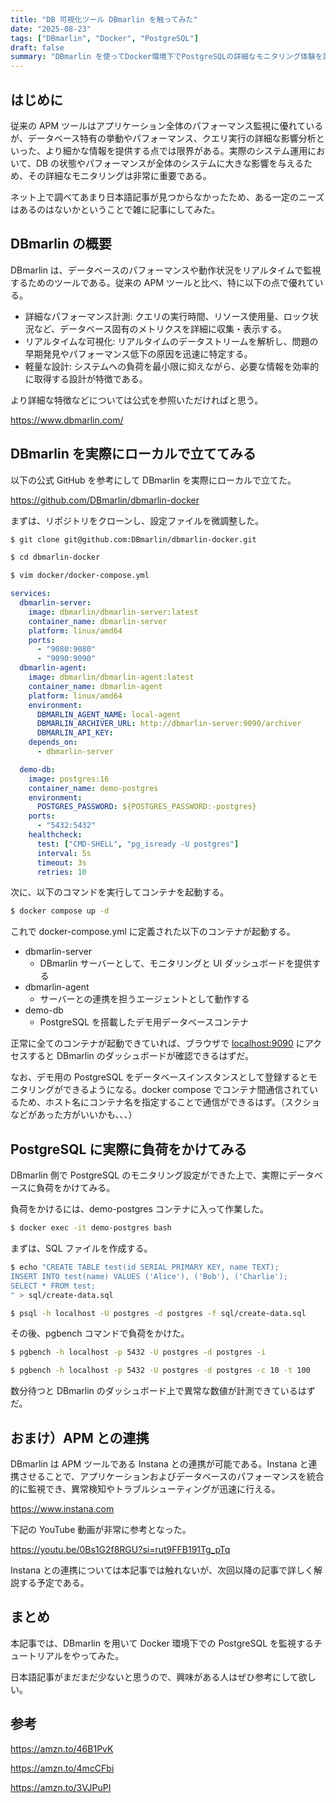 ```yaml
---
title: "DB 可視化ツール DBmarlin を触ってみた"
date: "2025-08-23"
tags: ["DBmarlin", "Docker", "PostgreSQL"]
draft: false
summary: "DBmarlin を使ってDocker環境下でPostgreSQLの詳細なモニタリング体験を記録する記事。"
---
```


## はじめに

従来の APM ツールはアプリケーション全体のパフォーマンス監視に優れているが、データベース特有の挙動やパフォーマンス、クエリ実行の詳細な影響分析といった、より細かな情報を提供する点では限界がある。実際のシステム運用において、DB の状態やパフォーマンスが全体のシステムに大きな影響を与えるため、その詳細なモニタリングは非常に重要である。

ネット上で調べてあまり日本語記事が見つからなかったため、ある一定のニーズはあるのはないかということで雑に記事にしてみた。

## DBmarlin の概要

DBmarlin は、データベースのパフォーマンスや動作状況をリアルタイムで監視するためのツールである。従来の APM ツールと比べ、特に以下の点で優れている。

- 詳細なパフォーマンス計測: クエリの実行時間、リソース使用量、ロック状況など、データベース固有のメトリクスを詳細に収集・表示する。
- リアルタイムな可視化: リアルタイムのデータストリームを解析し、問題の早期発見やパフォーマンス低下の原因を迅速に特定する。
- 軽量な設計: システムへの負荷を最小限に抑えながら、必要な情報を効率的に取得する設計が特徴である。

より詳細な特徴などについては公式を参照いただければと思う。

https://www.dbmarlin.com/

## DBmarlin を実際にローカルで立ててみる

以下の公式 GitHub を参考にして DBmarlin を実際にローカルで立てた。

https://github.com/DBmarlin/dbmarlin-docker

まずは、リポジトリをクローンし、設定ファイルを微調整した。

```sh
$ git clone git@github.com:DBmarlin/dbmarlin-docker.git

$ cd dbmarlin-docker

$ vim docker/docker-compose.yml
```

```yml:docker-compose.yml
services:
  dbmarlin-server:
    image: dbmarlin/dbmarlin-server:latest
    container_name: dbmarlin-server
    platform: linux/amd64
    ports:
      - "9080:9080"
      - "9090:9090"
  dbmarlin-agent:
    image: dbmarlin/dbmarlin-agent:latest
    container_name: dbmarlin-agent
    platform: linux/amd64
    environment:
      DBMARLIN_AGENT_NAME: local-agent
      DBMARLIN_ARCHIVER_URL: http://dbmarlin-server:9090/archiver
      DBMARLIN_API_KEY:
    depends_on:
      - dbmarlin-server

  demo-db:
    image: postgres:16
    container_name: demo-postgres
    environment:
      POSTGRES_PASSWORD: ${POSTGRES_PASSWORD:-postgres}
    ports:
      - "5432:5432"
    healthcheck:
      test: ["CMD-SHELL", "pg_isready -U postgres"]
      interval: 5s
      timeout: 3s
      retries: 10
```

次に、以下のコマンドを実行してコンテナを起動する。

```sh
$ docker compose up -d
```

これで docker-compose.yml に定義された以下のコンテナが起動する。

- dbmarlin-server
  - DBmarlin サーバーとして、モニタリングと UI ダッシュボードを提供する
- dbmarlin-agent
  - サーバーとの連携を担うエージェントとして動作する
- demo-db
  - PostgreSQL を搭載したデモ用データベースコンテナ

正常に全てのコンテナが起動できていれば、ブラウザで [localhost:9090](http://localhost:9090) にアクセスすると DBmarlin のダッシュボードが確認できるはずだ。

なお、デモ用の PostgreSQL をデータベースインスタンスとして登録するとモニタリングができるようになる。docker compose でコンテナ間通信されているため、ホスト名にコンテナ名を指定することで通信ができるはず。（スクショなどがあった方がいいかも、、、）

## PostgreSQL に実際に負荷をかけてみる

DBmarlin 側で PostgreSQL のモニタリング設定ができた上で、実際にデータベースに負荷をかけてみる。

負荷をかけるには、demo-postgres コンテナに入って作業した。

```sh
$ docker exec -it demo-postgres bash
```

まずは、SQL ファイルを作成する。

```sh
$ echo "CREATE TABLE test(id SERIAL PRIMARY KEY, name TEXT);
INSERT INTO test(name) VALUES ('Alice'), ('Bob'), ('Charlie');
SELECT * FROM test;
" > sql/create-data.sql

$ psql -h localhost -U postgres -d postgres -f sql/create-data.sql
```

その後、pgbench コマンドで負荷をかけた。

```sh
$ pgbench -h localhost -p 5432 -U postgres -d postgres -i
```

```sh
$ pgbench -h localhost -p 5432 -U postgres -d postgres -c 10 -t 100
```

数分待つと DBmarlin のダッシュボード上で異常な数値が計測できているはずだ。

## おまけ）APM との連携

DBmarlin は APM ツールである Instana との連携が可能である。Instana と連携させることで、アプリケーションおよびデータベースのパフォーマンスを統合的に監視でき、異常検知やトラブルシューティングが迅速に行える。

https://www.instana.com

下記の YouTube 動画が非常に参考となった。

https://youtu.be/0Bs1G2f8RGU?si=rut9FFB191Tg_pTq

Instana との連携については本記事では触れないが、次回以降の記事で詳しく解説する予定である。

## まとめ

本記事では、DBmarlin を用いて Docker 環境下での PostgreSQL を監視するチュートリアルをやってみた。

日本語記事がまだまだ少ないと思うので、興味がある人はぜひ参考にして欲しい。

## 参考

https://amzn.to/46B1PvK

https://amzn.to/4mcCFbi

https://amzn.to/3VJPuPI
